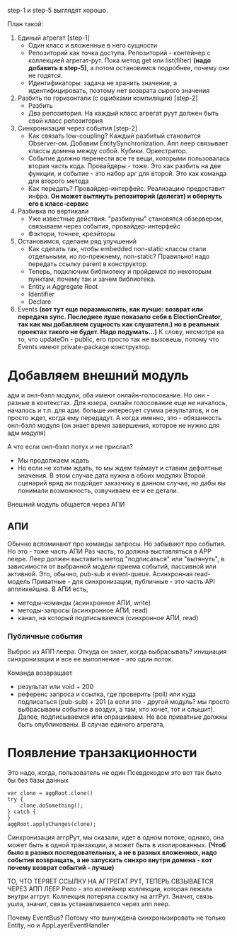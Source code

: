 step-1 и step-5 выглядят хорошо.

План такой:
1) Единый агрегат [step-1]
   - Один класс и вложенные в него сущности 
   - Репозиторий как точка доступа. Репозиторий - контейнер с коллекцией агрегат-рут. Пока метод get
     или list(filter) **(надо добавить в step-5)**, а потом остановимся подробнее, почему они не годятся.
   - Идентификаторы: задача не хранить значение, а идентифицировать, поэтому нет возврата сырого значения
2) Разбить по горизонтали (с ошибками компиляции) [step-2]
   - Разбить
   - Два репозитория. На каждый класс агрегат руут должен быть свой класс репозитория
3) Синхронизация через события [step-2]
   - Как связать low-coupling? Каждый разбитый становится Observer-ом. Добавим EntitySynchronization. Апп леер связывает
     классы домена между собой. Кубики. Оркестратор.
   - Событие должно перенести все те вещи, которыми пользовалась вторая часть кода. Провайдеры - тоже. Это как разбить
     на две функции, и событие - это набор арг для второй. Это как команда для второго метода
   - Как передать? Провайдер-интерфейс. Реализацию предоставит инфра. **Он может вытянуть репозиторий (делегат) и обернуть его в класс-сервис**
4) Разбивка по вертикали
   - Уже известные действия: "разбивуны" становятся обзервером, связываем через события, провайдер-интерфейс
   - Фэктори, точнее, креэйторы
5) Остановимся, сделаем ряд улучшений
   - Как сделать так, чтобы embedded non-static классы стали отдельными, но по-прежнему, non-static? Правильно! надо передать ссылку parent в конструктор.
   - Теперь, подключим библиотеку и пройдемся по некоторым пунктам, почему так и зачем библиотека.
   - Entity и Aggregate Root
   - Identifier
   - Declare
6) Events **(вот тут еще поразмыслить, как лучше: возврат или передача sync. Последнее луше показало себя в ElectionCreator, так как мы добавляем сущность как слушателя.)
   но в реальных проектах такого не будет. Надо подумать...)**
   К слову, несмотря на то, что updateOn - public, его просто так не вызовешь, потому что Events имеют private-package конструктор.

# Добавляем внешний модуль
адм и онл-бэлл модули, оба имеют онлайн-голосование. Но они - разные в контекстах. Для юзера, онлайн голосование еще не началось, началось и т.п.
для адм. больше интересует сумма результатов, и он просто ждет, когда ему передадут. А когда именно, это - обязанность онл-бэлл модуля (он знает время завершения, которое не нужно для адм модуля)

А что если онл-бэлл потух и не прислал?
- Мы продолжаем ждать
- Но если не хотим ждать, то мы ждем таймаут и ставим дефолтные значения. В этом случае дата нужна в обоих модулях
Второй сценарий вряд ли подойдет заказчику в данном случае, но дабы вы понимали возможность, озвучиваем ее и ее детали.

Внешний модуль общается через АПИ

## АПИ

Обычно вспоминают про команды запросы. Но забывают про события. Но это - тоже часть АПИ
Раз часть, то должна выставляться в APP леере. Леер должен выставить метод "подписаться" или "вытянуть", в зависимости от
выбранной модели приема событий, пассивной или активной.
Это, обычно, pub-sub и event-queue.
Асинхронная read-модель
Приватные - для синхронизации, публичные - это часть API аппликейшна.
В АПИ есть,
- методы-команды (асинхронное АПИ, write)
- методы-запросы (асинхронное АПИ, read)
- канал, на который подписываемся (синхронное АПИ, read)

### Публичные события

Выброс из АПП леера. Откуда он знает, когда выбрасывать? инициация синхронизации и все ее выполнение - это один поток.

Команда возвращает
- результат или void + 200
- референс запроса и ссылка, где проверить (poll) или куда подписаться (pub-sub) + 201 (а если это - другой модуль?
  мы просто выбрасываем событие в воздух, а там, кто хочет, тот и слышит).
Далее, подписываемся или опрашиваем.
  Не все приватные должны быть опубликованы. В случае единого агрегата, 

# Появление транзакционности
Это надо, когда, пользователь не один
Псевдокодом это вот так было бы без базы данных
```
var clone = aggRoot.clone()
try {
    clone.doSomething();
} catch {
}
aggRoot.applyChanges(clone);
```
Синхронизация аггрРут, мы сказали, идет в одном потоке, однако, она может быть в одной транзакции, а может быть в изолированных.
**(Чтоб было в разных последовательных, а не в разных вложенных, надо события возвращать, а не запускать синхро внутри домена - вот почему возврат событий - лучше)**


ТО, ЧТО ТЕРЯЕТ ССЫЛКУ НА АГГРЕГАТ РУТ, ТЕПЕРЬ СВЗЫВАЕТСЯ ЧЕРЕЗ АПП ЛЕЕР
Репо - это контейнер коллекции, которая лежала внутри аггрут. Коллекция потеряла ссылку на аггРут. Значит, связь ушла, значит, связь устанавливается через апп леер.

Почему EventBus? Потому что вынуждена синхронизировать не только Entity, но и AppLayerEventHandler